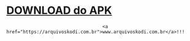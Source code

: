 # <a href="https://www.mediafire.com/file/4j15kjqq6f40pvg/cineroom-4k_MOD_.apk/file">DOWNLOAD do APK</a>


<p align="left">


                                       <a href="https://arquivoskodi.com.br">www.arquivoskodi.com.br</a>!!!
                                       

</p>



